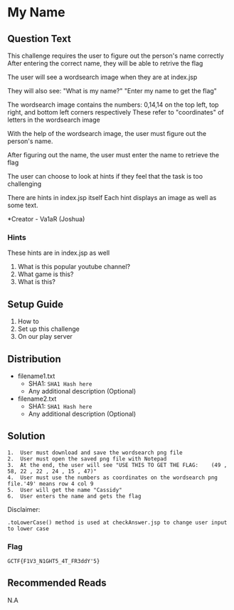 # My Name

## Question Text

This challenge requires the user to figure out the person's name correctly
After entering the correct name, they will be able to retrive the flag

The user will see a wordsearch image when they are at index.jsp

They will also see:
"What is my name?"
"Enter my name to get the flag"

The wordsearch image contains the numbers: 0,14,14 
on the top left, top right, and bottom left corners respectively
These refer to "coordinates" of letters in the wordsearch image

With the help of the wordsearch image, the user must figure out the person's name.

After figuring out the name, the user must enter the name to retrieve the flag

The user can choose to look at hints if they feel that the task is too challenging

There are hints in index.jsp itself
Each hint displays an image as well as some text.


*Creator - Va1aR (Joshua)

### Hints 

These hints are in index.jsp as well

1. What is this popular youtube channel?
2. What game is this?
3. What is this?

## Setup Guide
1. How to
2. Set up this challenge
3. On our play server

## Distribution
- filename1.txt
    - SHA1: `SHA1 Hash here`
    - Any additional description (Optional)
- filename2.txt
    - SHA1: `SHA1 Hash here`
    - Any additional description (Optional)

## Solution
	
	1.	User must download and save the wordsearch png file
	2.	User must open the saved png file with Notepad
	3.	At the end, the user will see "USE THIS TO GET THE FLAG:	(49 , 58, 22 , 22 , 24 , 15 , 47)"
	4.	User must use the numbers as coordinates on the wordsearch png file.'49' means row 4 col 9
	5.	User will get the name "Cassidy"
	6.	User enters the name and gets the flag
	
Disclaimer:
	
	.toLowerCase() method is used at checkAnswer.jsp to change user input to lower case
	


### Flag
`GCTF{F1V3_N1GHT5_4T_FR3ddY'5}`

## Recommended Reads
N.A

	


